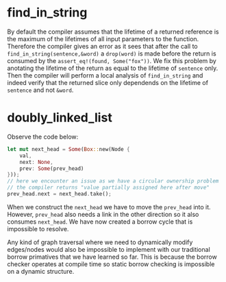 # find_in_string

By default the compiler assumes that the lifetime of a returned reference is the maximum of the lifetimes of all input parameters to the function. Therefore the compiler gives an error as it sees that after the call to `find_in_string(sentence,&word)` a `drop(word)` is made before the return is consumed by the `assert_eq!(found, Some("fox"))`. We fix this problem by anotating the lifetime of the return as equal to the lifetime of `sentence` only. Then the compiler will perform a local analysis of `find_in_string` and indeed verify that the returned slice only dependends on the lifetime of `sentence` and not `&word`.

# doubly_linked_list

Observe the code below:

```rust
let mut next_head = Some(Box::new(Node {
    val,
    next: None,
    prev: Some(prev_head)
}));
// here we encounter an issue as we have a circular ownership problem
// the compiler returns "value partially assigned here after move"
prev_head.next = next_head.take();
```

When we construct the `next_head` we have to move the `prev_head` into it. However, `prev_head` also needs a link in the other direction so it also consumes `next_head`. We have now created a borrow cycle that is impossible to resolve. 

Any kind of graph traversal where we need to dynamically modify edges/nodes would also be impossible to implement with our traditional borrow primatives that we have learned so far. This is because the borrow checker operates at compile time so static borrow checking is impossible on a dynamic structure. 